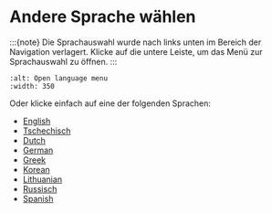 # Andere Sprache wählen

:::{note}
Die Sprachauswahl wurde nach links unten im Bereich der Navigation verlagert. Klicke auf die untere Leiste, um das Menü zur Sprachauswahl zu öffnen.
:::

```{image} images/documentation_language_menu.png
:alt: Open language menu
:width: 350
```

Oder klicke einfach auf eine der folgenden Sprachen:

- [English](https://androidaps.readthedocs.io/en/latest/)
- [Tschechisch](https://androidaps.readthedocs.io/cs/latest/)
- [Dutch](https://androidaps.readthedocs.io/nl/latest/)
- [German](https://androidaps.readthedocs.io/de/latest/)
- [Greek](https://androidaps.readthedocs.io/el/latest/)
- [Korean](https://androidaps.readthedocs.io/ko/latest/)
- [Lithuanian](https://androidaps.readthedocs.io/lt/latest/)
- [Russisch](https://androidaps.readthedocs.io/ru/latest/)
- [Spanish](https://androidaps.readthedocs.io/es/latest/)
